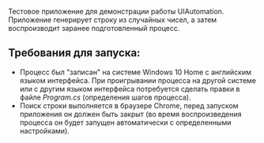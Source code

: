 Тестовое приложение для демонстрации работы UIAutomation. Приложение генерирует строку из случайных чисел, а затем воспроизводит заранее подготовленный процесс.

## Требования для запуска:
- Процесс был "записан" на системе Windows 10 Home с английским языком интерфейса. При проигрывании процесса на другой системе или с другим языком интерфейса потребуется сделать правки в файле *Program.cs* (определения шагов процесса).
- Поиск строки выполняется в браузере Chrome, перед запуском приложения он должен быть закрыт (во время воспроизведения процесса он будет запущен автоматически с определенными настройками).